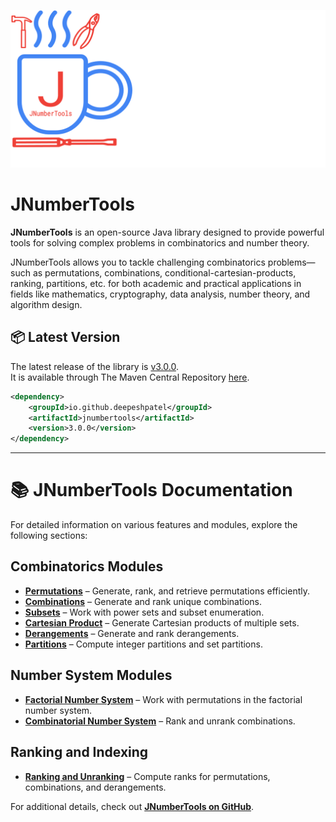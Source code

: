 ![JNumberTools](resources/JNumberTools_1280x640.png)

# JNumberTools
**JNumberTools** is an open-source Java library designed to provide powerful tools for solving complex problems in combinatorics and number theory.

JNumberTools allows you to tackle challenging combinatorics problems—such as permutations, combinations, conditional-cartesian-products, ranking, partitions, etc. for both academic and practical applications in fields like mathematics, cryptography, data analysis, number theory, and algorithm design.

## 📦 Latest Version
The latest release of the library is [v3.0.0](https://github.com/deepeshpatel/jnumbertools/releases/tag/v3.0.0).  
It is available through The Maven Central Repository [here](https://central.sonatype.com/search?q=jnumbertools&smo=true).

```xml
<dependency>
    <groupId>io.github.deepeshpatel</groupId>
    <artifactId>jnumbertools</artifactId>
    <version>3.0.0</version>
</dependency>

```

---


# 📚 JNumberTools Documentation

For detailed information on various features and modules, explore the following sections:

## Combinatorics Modules
- **[Permutations](docs/permutations.md)** – Generate, rank, and retrieve permutations efficiently.
- **[Combinations](combinations.md)** – Generate and rank unique combinations.
- **[Subsets](subsets.md)** – Work with power sets and subset enumeration.
- **[Cartesian Product](cartesian_product.md)** – Generate Cartesian products of multiple sets.
- **[Derangements](derangements.md)** – Generate and rank derangements.
- **[Partitions](partitions.md)** – Compute integer partitions and set partitions.

## Number System Modules
- **[Factorial Number System](factorial_number_system.md)** – Work with permutations in the factorial number system.
- **[Combinatorial Number System](combinatorial_number_system.md)** – Rank and unrank combinations.

## Ranking and Indexing
- **[Ranking and Unranking](ranking.md)** – Compute ranks for permutations, combinations, and derangements.

For additional details, check out **[JNumberTools on GitHub](https://github.com/deepeshpatel/jnumbertools)**.

